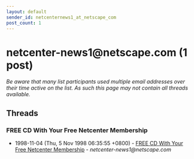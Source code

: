 ```yaml
---
layout: default
sender_id: netcenternews1_at_netscape_com
post_count: 1
---
```


# netcenter-news1<span>@</span>netscape.com (1 post)

_Be aware that many list participants used multiple email addresses over their time active on the list. As such this page may not contain all threads available._

## Threads

### FREE CD With Your Free Netcenter Membership
+ 1998-11-04 (Thu, 5 Nov 1998 06:35:55 +0800) - [FREE CD With Your Free Netcenter Membership](/archive/1998/11/7c4dc702b90f832c4e97f6610ff3bad5757bfc978ec56ffad2c29655efa7ed55) - _netcenter-news1@netscape.com_

